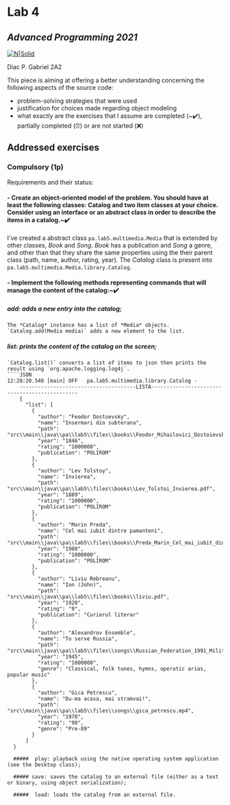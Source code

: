 
# Lab 4
## _Advanced Programming 2021_
[![N|Solid](https://plati-taxe.uaic.ro/img/logo-retina1.png)](https://www.info.uaic.ro/)

Diac P. Gabriel
2A2

This piece is aiming at offering a better understanding concerning the following aspects of the source code:

- problem-solving strategies that were used
- justification for choices made regarding object modeling 
- what exactly are the exercises that I assume are completed (~✔️), partially completed (⏰) or are not started (❌)

## Addressed exercises 
### Compulsory (1p) 

Requirements and their status:

 #### - Create an object-oriented model of the problem. You should have at least the following classes: Catalog and two item classes at your choice. Consider using an interface or an abstract class in order to describe the items in a catalog.~✔️
 I've created a abstract class `pa.lab5.multimedia.Media` that is extended by other classes, *Book* and *Song*. *Book* has a publication and *Song* a genre, and other than that they share the same properties using the their parent class (path, name, author, rating, year).
 The *Catalog* class is present into `pa.lab5.multimedia.Media.library.Catalog`.
 
 #### - Implement the following methods representing commands that will manage the content of the catalog:~✔️
  ##### add: adds a new entry into the catalog;
    The *Catalog* instance has a list of *Media* objects. `Catalog.add(Media media)` adds a new element to the list.
  ##### list: prints the content of the catalog on the screen;
    `Catalog.list()` converts a list of items to json then prints the result using `org.apache.logging.log4j`. 
    ````JSON
    12:28:20.548 [main] OFF   pa.lab5.multimedia.library.Catalog - 
        --------------------------------------LISTA----------------------------------------------
        {
          "list": [
            {
              "author": "Feodor Dostoevsky",
              "name": "Insermari din subterana",
              "path": "src\\main\\java\\pa\\lab5\\files\\books\\Feodor_Mihailovici_Dostoievski_Insemnari_Din_Subterana.pdf",
              "year": "1846",
              "rating": "1000000",
              "publication": "POLIROM"
            },
            {
              "author": "Lev Tolstoy",
              "name": "Invierea",
              "path": "src\\main\\java\\pa\\lab5\\files\\books\\Lev_Tolstoi_Invierea.pdf",
              "year": "1889",
              "rating": "1000000",
              "publication": "POLIROM"
            },
            {
              "author": "Marin Preda",
              "name": "Cel mai iubit dintre pamanteni",
              "path": "src\\main\\java\\pa\\lab5\\files\\books\\Preda_Marin_Cel_mai_iubit_dintre_pamanteni.pdf",
              "year": "1980",
              "rating": "1000000",
              "publication": "POLIROM"
            },
            {
              "author": "Liviu Rebreanu",
              "name": "Ion (John)",
              "path": "src\\main\\java\\pa\\lab5\\files\\books\\liviu.pdf",
              "year": "1920",
              "rating": "9",
              "publication": "Curierul literar"
            },
            {
              "author": "Alexandrov Ensemble",
              "name": "To serve Russia",
              "path": "src\\main\\java\\pa\\lab5\\files\\songs\\Russian_Federation_1991_Military_March_To_Serve_Russia.mp3",
              "year": "1945",
              "rating": "1000000",
              "genre": "Classical, folk tunes, hymns, operatic arias, popular music"
            },
            {
              "author": "Gica Petrescu",
              "name": "Du-ma acasa, mai stramvai!",
              "path": "src\\main\\java\\pa\\lab5\\files\\songs\\gica_petrescu.mp4",
              "year": "1970",
              "rating": "90",
              "genre": "Pre-89"
            }
          ]
      }
```
  #####  play: playback using the native operating system application (see the Desktop class);
  
  ##### save: saves the catalog to an external file (either as a text or binary, using object serialization);
  
  #####  load: loads the catalog from an external file.
